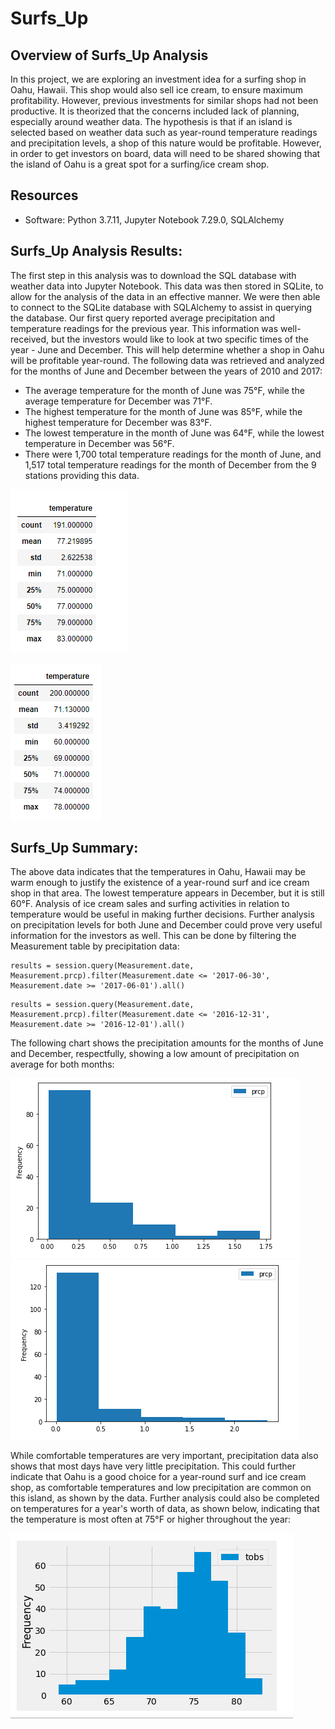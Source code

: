 # Surfs_Up

## Overview of Surfs_Up Analysis
In this project, we are exploring an investment idea for a surfing shop in Oahu, Hawaii.  This shop would also sell ice cream, to ensure maximum profitability.  However, previous investments for similar shops had not been productive.  It is theorized that the concerns included lack of planning, especially around weather data.  The hypothesis is that if an island is selected based on weather data such as year-round temperature readings and precipitation levels, a shop of this nature would be profitable.  However, in order to get investors on board, data will need to be shared showing that the island of Oahu is a great spot for a surfing/ice cream shop.

## Resources

- Software: Python 3.7.11, Jupyter Notebook 7.29.0, SQLAlchemy

## Surfs_Up Analysis Results:

The first step in this analysis was to download the SQL database with weather data into Jupyter Notebook.  This data was then stored in SQLite, to allow for the analysis of the data in an effective manner.  We were then able to connect to the SQLite database with SQLAlchemy to assist in querying the database. Our first query reported average precipitation and temperature readings for the previous year.  This information was well-received, but the investors would like to look at two specific times of the year - June and December.  This will help determine whether a shop in Oahu will be profitable year-round.  The following data was retrieved and analyzed for the months of June and December between the years of 2010 and 2017:

* The average temperature for the month of June was 75°F, while the average temperature for December was 71°F.
* The highest temperature for the month of June was 85°F, while the highest temperature for December was 83°F.
* The lowest temperature in the month of June was 64°F, while the lowest temperature in December was 56°F.
* There were 1,700 total temperature readings for the month of June, and 1,517 total temperature readings for the month of December from the 9 stations providing this data.

![June Temperatures](https://github.com/crtallent/surfs_up/blob/main/Resources/June.png)

![Dec. Temperatures](https://github.com/crtallent/surfs_up/blob/main/Resources/December.png)

## Surfs_Up Summary:

The above data indicates that the temperatures in Oahu, Hawaii may be warm enough to justify the existence of a year-round surf and ice cream shop in that area.  The lowest temperature appears in December, but it is still 60°F.  Analysis of ice cream sales and surfing activities in relation to temperature would be useful in making further decisions.  Further analysis on precipitation levels for both June and December could prove very useful information for the investors as well.  This can be done by filtering the Measurement table by precipitation data:

```
results = session.query(Measurement.date, Measurement.prcp).filter(Measurement.date <= '2017-06-30', Measurement.date >= '2017-06-01').all()
```

```
results = session.query(Measurement.date, Measurement.prcp).filter(Measurement.date <= '2016-12-31', Measurement.date >= '2016-12-01').all()
```
The following chart shows the precipitation amounts for the months of June and December, respectfully, showing a low amount of precipitation on average for both months:

![June Precipitation Chart](https://github.com/crtallent/surfs_up/blob/main/Resources/June%20Chart.png)
![Dec. Precipitation_Chart](https://github.com/crtallent/surfs_up/blob/main/Resources/Dec%20Chart.png)

While comfortable temperatures are very important, precipitation data also shows that most days have very little precipitation.  This could further indicate that Oahu is a good choice for a year-round surf and ice cream shop, as comfortable temperatures and low precipitation are common on this island, as shown by the data.  Further analysis could also be completed on temperatures for a year's worth of data, as shown below, indicating that the temperature is most often at 75°F or higher throughout the year:

![2017 Temp Data](https://github.com/crtallent/surfs_up/blob/main/Resources/2017%20Temps.png)
